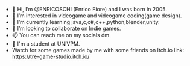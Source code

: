 - 👋 Hi, I’m @ENRICOSCHI (Enrico Fiore) and I was born in 2005.
- 👀 I’m interested in videogame and videogame coding(game design).
- 🌱 I’m currently learning java,c,c#,c++,python,blender,unity.
- 💞️ I’m looking to collaborate on Indie games.
- 📫 You can reach me on my socials dm.
- 💼 I'm a student at UNIVPM.
- Watch for some games made by me with some friends on Itch.io link: https://tre-game-studio.itch.io/
<!---
ENRICOSCHI/ENRICOSCHI is a ✨ special ✨ repository because its `README.md` (this file) appears on your GitHub profile.
You can click the Preview link to take a look at your changes.
--->
